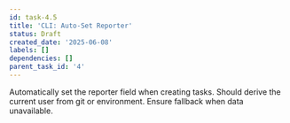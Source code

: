 ```yaml
---
id: task-4.5
title: 'CLI: Auto-Set Reporter'
status: Draft
created_date: '2025-06-08'
labels: []
dependencies: []
parent_task_id: '4'
---
```

Automatically set the reporter field when creating tasks. Should derive the current user from git or environment. Ensure fallback when data unavailable.
